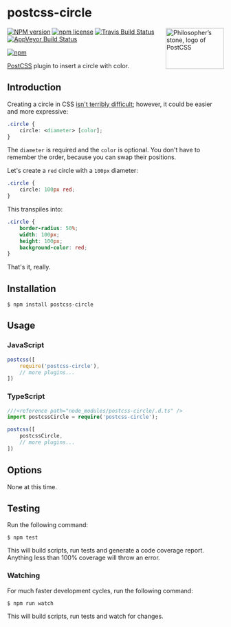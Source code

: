 # postcss-circle

<img align="right" width="135" height="95"
	title="Philosopher’s stone, logo of PostCSS"
	src="http://postcss.github.io/postcss/logo-leftp.png">

[![NPM version](http://img.shields.io/npm/v/postcss-circle.svg?style=flat)](https://www.npmjs.org/package/postcss-circle)
[![npm license](http://img.shields.io/npm/l/postcss-circle.svg?style=flat-square)](https://www.npmjs.org/package/postcss-circle)
[![Travis Build Status](https://img.shields.io/travis/jedmao/postcss-circle.svg?label=unix)](https://travis-ci.org/jedmao/postcss-circle)
[![AppVeyor Build Status](https://img.shields.io/appveyor/ci/jedmao/postcss-circle.svg?label=windows)](https://ci.appveyor.com/project/jedmao/postcss-circle)

[![npm](https://nodei.co/npm/postcss-circle.svg?downloads=true)](https://nodei.co/npm/postcss-circle/)

[PostCSS](https://github.com/postcss/postcss) plugin to insert a circle with color.

## Introduction

Creating a circle in CSS [isn't terribly difficult](http://davidwalsh.name/css-circles); however, it could be easier and more expressive:

```css
.circle {
	circle: <diameter> [color];
}
```

The `diameter` is required and the `color` is optional. You don't have to remember the order, because you can swap their positions.

Let's create a `red` circle with a `100px` diameter:

```css
.circle {
	circle: 100px red;
}
```

This transpiles into:

```css
.circle {
	border-radius: 50%;
	width: 100px;
	height: 100px;
	background-color: red;
}
```

That's it, really.

## Installation

```
$ npm install postcss-circle
```

## Usage

### JavaScript

```js
postcss([
	require('postcss-circle'),
	// more plugins...
])
```

### TypeScript

```ts
///<reference path="node_modules/postcss-circle/.d.ts" />
import postcssCircle = require('postcss-circle');

postcss([
	postcssCircle,
	// more plugins...
])
```

## Options

None at this time.

## Testing

Run the following command:

```
$ npm test
```

This will build scripts, run tests and generate a code coverage report. Anything less than 100% coverage will throw an error.

### Watching

For much faster development cycles, run the following command:

```
$ npm run watch
```

This will build scripts, run tests and watch for changes.
